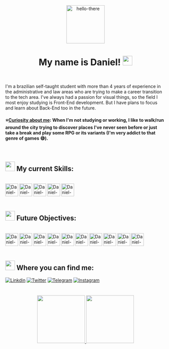 <div display="block" align="center">
  <img height="120em" alt="hello-there" src="https://cdn.discordapp.com/attachments/673658623892914207/996865118367383632/5si19ng6ric11.gif">
  <h1>My name is Daniel! <img width="30px" src="https://em-content.zobj.net/source/microsoft-teams/337/waving-hand_1f44b.png"></h1>
</div>

<br>

I'm a brazilian self-taught student with more than 4 years of experience in the administrative and law areas who are trying to make a career transition to the tech area. I've always had a passion for visual things, so the field I most enjoy studying is Front-End development. But I have plans to focus and learn about Back-End too in the future.

#### ⭐<ins>**Curiosity about me**</ins>: When I'm not studying or working, I like to walk/run around the city trying to discover places I've never seen before or just take a break and play some RPG or its variants (I'm very addict to that genre of games 😅).

<br>

## <img height="30px" src="https://em-content.zobj.net/thumbs/160/twitter/348/light-bulb_1f4a1.png"> My current Skills:
<div style="display: inline_block"><br>
  <a href="https://developer.mozilla.org/JavaScript" target="_blank"><img align="center" alt="Daniel-Js" height="40" src="https://cdn.jsdelivr.net/gh/devicons/devicon/icons/javascript/javascript-original.svg"></a>
  <a href="https://developer.mozilla.org/HTML" target="_blank"><img align="center" alt="Daniel-HTML" height="40" src="https://cdn.jsdelivr.net/gh/devicons/devicon/icons/html5/html5-original.svg"></a>
  <a href="https://developer.mozilla.org/CSS" target="_blank"><img align="center" alt="Daniel-CSS" height="40" src="https://cdn.jsdelivr.net/gh/devicons/devicon/icons/css3/css3-original.svg"></a>
  <a href="https://git-scm.com/" target="_blank"><img align="center" alt="Daniel-GIT" height="40" src="https://cdn.jsdelivr.net/gh/devicons/devicon/icons/git/git-original.svg"/></a>
  <a href="https://pages.github.com/" target="_blank"><img align="center" alt="Daniel-GITHUB" height="40" src="https://cdn.discordapp.com/attachments/945744811284103260/1067256320807407676/github-svgrepo-com.png"/></a>
</div><br>

## <img height="30px" src="https://em-content.zobj.net/thumbs/160/apple/325/books_1f4da.png"> Future Objectives:
<div style="display: inline_block"><br>
  <a href="https://reactjs.org/" target="_blank"><img align="center" alt="Daniel-React" height="40" src="https://cdn.jsdelivr.net/gh/devicons/devicon/icons/react/react-original-wordmark.svg"></a>
  <a href="https://www.typescriptlang.org/" target="_blank"><img align="center" alt="Daniel-Ts" height="40" src="https://cdn.jsdelivr.net/gh/devicons/devicon/icons/typescript/typescript-original.svg"></a>
  <a href="https://www.python.org/" target="_blank"><img align="center" alt="Daniel-Python" height="40" src="https://cdn.jsdelivr.net/gh/devicons/devicon/icons/python/python-original-wordmark.svg"></a>
  <a href="https://www.php.net/" target="_blank"><img align="center" alt="Daniel-PHP" height="40" src="https://cdn.jsdelivr.net/gh/devicons/devicon/icons/php/php-plain.svg"></a>
  <a href="https://vuejs.org/" target="_blank"><img align="center" alt="Daniel-Vue" height="40" src="https://cdn.jsdelivr.net/gh/devicons/devicon/icons/vuejs/vuejs-original-wordmark.svg"></a>
  <a href="https://nodejs.org/en/about/" target="_blank"><img align="center" alt="Daniel-NodeJs" height="40" src="https://cdn.jsdelivr.net/gh/devicons/devicon/icons/nodejs/nodejs-plain-wordmark.svg"></a>
  <a href="https://learn.microsoft.com/dotnet/csharp/" target="_blank"><img align="center" alt="Daniel-C" height="40" src="https://cdn.jsdelivr.net/gh/devicons/devicon/icons/c/c-original.svg"></a>
  <a href="https://en.wikipedia.org/wiki/MySQL" target="_blank"><img align="center" alt="Daniel-MySQL" height="40" src="https://cdn.jsdelivr.net/gh/devicons/devicon/icons/mysql/mysql-original-wordmark.svg"></a>
  <a href="https://aws.amazon.com/what-is-aws/?nc1=f_cc" target="_blank"><img align="center" alt="Daniel-AWS" height="40" src="https://img.icons8.com/color/72/amazon-web-services.png"></a>
  <a href="https://angular.io/docs" target="_blank"><img align="center" alt="Daniel-Angular" height="40" src="https://cdn.jsdelivr.net/gh/devicons/devicon/icons/angularjs/angularjs-original.svg"></a>
</div><br>

## <img height="30px" src="https://em-content.zobj.net/thumbs/160/twitter/348/mobile-phone_1f4f1.png"> Where you can find me:
[![Linkdin](https://img.shields.io/badge/LinkedIn-0077B5?style=for-the-badge&logo=linkedin&logoColor=white)](https://www.linkedin.com/in/araujodanield/)
[![Twitter](https://img.shields.io/badge/Twitter-1DA1F2?style=for-the-badge&logo=twitter&logoColor=white)](https://twitter.com/araujodanield)
[![Telegram](https://img.shields.io/badge/Telegram-2CA5E0?style=for-the-badge&logo=telegram&logoColor=white)](https://t.me/araujodanield)
[![Instagram](https://img.shields.io/badge/Instagram-E4405F?style=for-the-badge&logo=instagram&logoColor=white)](https://www.instagram.com/araujodanield/)

#

<div align="center">
  <a href="https://github.com/araujodanield">
  <img height="150em" src="https://github-readme-stats.vercel.app/api?username=araujodanield&show_icons=true&theme=vision-friendly-dark&include_all_commits=true&count_private=true"/>
  <img height="150em" src="https://github-readme-stats.vercel.app/api/top-langs/?username=araujodanield&layout=compact&langs_count=7&theme=great-gatsby"/>
</div>
